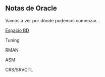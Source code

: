 ## Notas de Oracle

Vamos a ver por dónde podemos comenzar...

[Espacio BD](https://github.com/ruthc-w/ora/blob/main/space.md "Espacio BD")

Tuning

RMAN

ASM

CRS/SRVCTL

